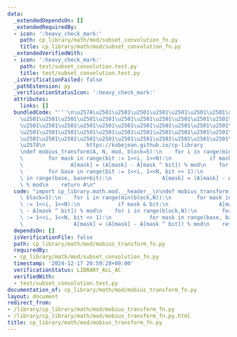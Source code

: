 ```yaml
---
data:
  _extendedDependsOn: []
  _extendedRequiredBy:
  - icon: ':heavy_check_mark:'
    path: cp_library/math/mod/subset_convolution_fn.py
    title: cp_library/math/mod/subset_convolution_fn.py
  _extendedVerifiedWith:
  - icon: ':heavy_check_mark:'
    path: test/subset_convolution.test.py
    title: test/subset_convolution.test.py
  _isVerificationFailed: false
  _pathExtension: py
  _verificationStatusIcon: ':heavy_check_mark:'
  attributes:
    links: []
  bundledCode: "'''\n\u257A\u2501\u2501\u2501\u2501\u2501\u2501\u2501\u2501\u2501\u2501\
    \u2501\u2501\u2501\u2501\u2501\u2501\u2501\u2501\u2501\u2501\u2501\u2501\u2501\
    \u2501\u2501\u2501\u2501\u2501\u2501\u2501\u2501\u2501\u2501\u2501\u2501\u2501\
    \u2501\u2501\u2501\u2501\u2501\u2501\u2501\u2501\u2501\u2501\u2501\u2501\u2501\
    \u2501\u2501\u2501\u2501\u2501\u2501\u2501\u2501\u2501\u2501\u2501\u2501\u2501\
    \u2578\n             https://kobejean.github.io/cp-library               \n'''\n\
    \ndef mobius_transform(A, N, mod, block=5):\n    for i in range(min(block,N)):\n\
    \        for mask in range(bit := 1<<i, 1<<N):\n            if mask & bit:\n \
    \               A[mask] = (A[mask] - A[mask ^ bit]) % mod\n    for i in range(block,N):\n\
    \        for base in range(bit := 1<<i, 1<<N, bit << 1):\n            for mask\
    \ in range(base, base+bit):\n                A[mask] = (A[mask] - A[mask ^ bit])\
    \ % mod\n    return A\n"
  code: "import cp_library.math.mod.__header__\n\ndef mobius_transform(A, N, mod,\
    \ block=5):\n    for i in range(min(block,N)):\n        for mask in range(bit\
    \ := 1<<i, 1<<N):\n            if mask & bit:\n                A[mask] = (A[mask]\
    \ - A[mask ^ bit]) % mod\n    for i in range(block,N):\n        for base in range(bit\
    \ := 1<<i, 1<<N, bit << 1):\n            for mask in range(base, base+bit):\n\
    \                A[mask] = (A[mask] - A[mask ^ bit]) % mod\n    return A\n"
  dependsOn: []
  isVerificationFile: false
  path: cp_library/math/mod/mobius_transform_fn.py
  requiredBy:
  - cp_library/math/mod/subset_convolution_fn.py
  timestamp: '2024-12-17 20:59:28+09:00'
  verificationStatus: LIBRARY_ALL_AC
  verifiedWith:
  - test/subset_convolution.test.py
documentation_of: cp_library/math/mod/mobius_transform_fn.py
layout: document
redirect_from:
- /library/cp_library/math/mod/mobius_transform_fn.py
- /library/cp_library/math/mod/mobius_transform_fn.py.html
title: cp_library/math/mod/mobius_transform_fn.py
---
```

